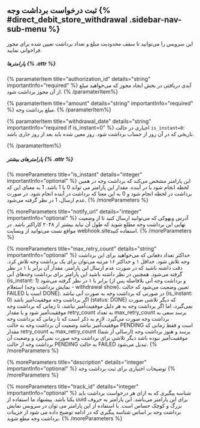 ## ثبت درخواست برداشت وجه  {% #direct_debit_store_withdrawal .sidebar-nav-sub-menu %}
 این سرویس را می‌توانید تا سقف محدودیت مبلغ و تعداد برداشت تعیین شده برای مجوز فراخوانی نمایید.

##### پارامترها {% .attr %}

 {% paramaterItem title="authorization_id" details="string" importantInfo="required" %}
  آیدی دریافتی در بخش ایجاد مجوز که می‌خواهید مبلغ از آن مجوز برداشت شود.
{% /paramaterItem%}

 {% paramaterItem title="amount" details="string" importantInfo="required" %}
  مبلغ برداشت وجه.
{% /paramaterItem%}

 {% paramaterItem title="withdrawal_date" details="string" importantInfo="required if is_instant=0" %}
 اجباری در حالت `is_instant=0`: تاریخی که در آن روز از حساب برداشت شود. روز معین شده باید بعد از روز جاری باشد.

{% /paramaterItem%}



 ##### پارامترهای بیشتر {% .attr %}

{% moreParameters title="is_instant" details="integer" importantInfo="optional" %}
  این پارامتر مشخص می‌کند که برداشت وجه در همین لحظه انجام شود یا در آینده. مقدار این پارامتر می تواند 0 یا 1 باشد. 1 به معنای این که برداشت در لحظه انجام شود و 0 به این معنا که برداشت در آینده انجام شود. در صورت عدم ارسال، 1 در نظر گرفته می‌شود.
{% /moreParameters %}

{% moreParameters title="notify_url" details="integer" importantInfo="optional" %}
  آدرس وبهوکی که می‌توانید ارسال کنید تا از وضعیت نهایی این برداشت وجه مطلع شوید که طول آن نباید بیشتر از ۲۰۴۸ کاراکتر باشد. در مواقع تست می‌توانید از وبسایت webhook.siteاستفاده کنید.
{% /moreParameters %}

{% moreParameters title="max_retry_count" details="string" importantInfo="optional" %}
  حداکثر تعداد دفعاتی که می‌خواهید برای این برداشت وجه تلاش شود. حداقل ۱ و حداکثر ۱۶ مرتبه می‌توان برای یک برداشت وجه تلاش کرد. دقت داشته باشید که در صورت عدم ارسال این پارامتر، مقدار آن برابر با ۱ در نظر گرفته می‌شود. همچنین در نظر داشته باشید این پارامتر برای برداشت وجه‌های آنی (is_instant: 1) برابر با ۱ در نظر گرفته می‌شود (و برداشت وجه آنی بلافاصله پس از استعلام (نمایش برداشت وجه - withdrawal show)، تعیین وضعیت می‌شود که حالت FAILED است یا DONE). در صورتی که برداشت وجه به صورت آنی نباشد (is_instant: 0) اگر برداشت وجه موفقیت‌آمیز باشد (status: DONE) که دیگر تلاشی صورت نمی‌گیرد، اما اگر برداشت وجه به هر دلیل موفقیت‌آمیز نباشد، تا زمانی که برداشت وجه موفقیت‌آمیز شود و یا مقدار retry_count به تعداد max_retry_count برسد سعی به برداشت وجه صورت می‌گیرد. لازم به ذکر است که تا زمانی که برداشت وجه موفقیت‌آمیز نباشد وضعیت آن برداشت وجه به حالت PENDING است و فقط زمانی که مقدار retry_count به max_retry_count (ارسالی از شما) برسد و هنوز برداشت وجه موفقیت‌آمیز نبوده باشد دیگر تلاشی برای برداشت وجه صورت نمی‌گیرد و وضعیت آن برداشت وجه از حالت PENDING به حالت FAILED تبدیل می‌شود.
{% /moreParameters %}

{% moreParameters title="description" details="integer" importantInfo="optional" %}
  توضیحات اختیاری برای ثبت برداشت وجه
{% /moreParameters %}

{% moreParameters title="track_id" details="integer" importantInfo="optional" %}
  شناسه پیگیری که به ازای هر درخواست برداشت باید یکتا باشد. پیشنهاد ما استفاده از uuid برای این پارامتر می‌باشد. این پارامتر به حروف بزرگ و کوچک حساس است. با استفاده از این پارامتر می توان در سرویس نمایش برداشت وجه بر اساس شناسه پیگیری که در ادامه توضیح داده می شود از جزییات برداشت وجه مطع شوید.
{% /moreParameters %}


